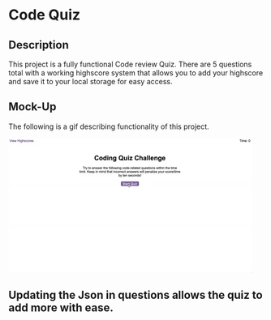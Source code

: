 #  Code Quiz

## Description

This project is a fully functional Code review Quiz. There are 5 questions total with a working highscore system that allows you to add your highscore and save it to your local storage for easy access.

## Mock-Up

The following is a gif describing functionality of this project.

![A user clicks through an interactive coding quiz, then enters initials to save the high score before resetting and starting over.](./Assets/04-web-apis-homework-demo.gif)

## Updating the Json in questions allows the quiz to add more with ease.
